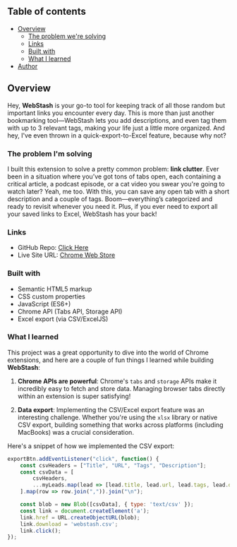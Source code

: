 ## Table of contents

- [Overview](#overview)
  - [The problem we're solving](#the-problem-I'm-solving)
  - [Links](#links)
  - [Built with](#built-with)
  - [What I learned](#what-i-learned)
- [Author](#author)

## Overview

Hey, **WebStash** is your go-to tool for keeping track of all those random but important links you encounter every day. This is more than just another bookmarking tool—WebStash lets you add descriptions, and even tag them with up to 3 relevant tags, making your life just a little more organized. And hey, I've even thrown in a quick-export-to-Excel feature, because why not?

### The problem I'm solving

I built this extension to solve a pretty common problem: **link clutter**. Ever been in a situation where you’ve got tons of tabs open, each containing a critical article, a podcast episode, or a cat video you swear you're going to watch later? Yeah, me too. With this, you can save any open tab with a short description and a couple of tags. Boom—everything’s categorized and ready to revisit whenever you need it. Plus, if you ever need to export all your saved links to Excel, WebStash has your back!

### Links

- GitHub Repo: [Click Here](https://github.com/undrthegraveyard/webstash.git)
- Live Site URL: [Chrome Web Store](https://chrome.google.com/webstore/detail/webstash/your-extension-id)

### Built with

- Semantic HTML5 markup
- CSS custom properties
- JavaScript (ES6+)
- Chrome API (Tabs API, Storage API)
- Excel export (via CSV/ExcelJS)

### What I learned

This project was a great opportunity to dive into the world of Chrome extensions, and here are a couple of fun things I learned while building **WebStash**:

1. **Chrome APIs are powerful**: Chrome's `tabs` and `storage` APIs make it incredibly easy to fetch and store data. Managing browser tabs directly within an extension is super satisfying!
   
2. **Data export**: Implementing the CSV/Excel export feature was an interesting challenge. Whether you're using the `xlsx` library or native CSV export, building something that works across platforms (including MacBooks) was a crucial consideration.

Here's a snippet of how we implemented the CSV export:
```js
exportBtn.addEventListener("click", function() {
    const csvHeaders = ["Title", "URL", "Tags", "Description"];
    const csvData = [
        csvHeaders,
        ...myLeads.map(lead => [lead.title, lead.url, lead.tags, lead.description])
    ].map(row => row.join(",")).join("\n");

    const blob = new Blob([csvData], { type: 'text/csv' });
    const link = document.createElement('a');
    link.href = URL.createObjectURL(blob);
    link.download = 'webstash.csv';
    link.click();
});
```